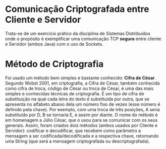 # Comunicação Criptografada entre Cliente e Servidor
Trata-se de um exercício prático da disciplina de Sistemas Distribuídos onde o propósito é exemplificar uma comunicação TCP **segura** entre cliente e Servidor (ambos Java) com o uso de Sockets. 

# Método de Criptografia
Foi usado um método bem simples e bastante conhecido: **Cifra de César**. Segundo Wobst 2001, em criptografia, a Cifra de César, também conhecida como cifra de troca, código de César ou troca de César, é uma das mais simples e conhecidas técnicas de criptografia. É um tipo de cifra de substituição na qual cada letra do texto é substituída por outra, que se apresenta no alfabeto abaixo dela um número fixo de vezes (esse número é definido pela chave). Por exemplo, com uma troca de três posições, A seria substituído por D, B se tornaria E, e assim por diante. O nome do método é em homenagem a Júlio César, que o usou para se comunicar com os seus generais.
Assim, foram criados dois métodos (ambos usados por Cliente e Servidor): codificar e decodificar, que recebem como parâmetro a mensagem a ser codificada/decodificada e a respectiva chave, retornando uma String (que será a mensagem criptografada ou descriptografada).
